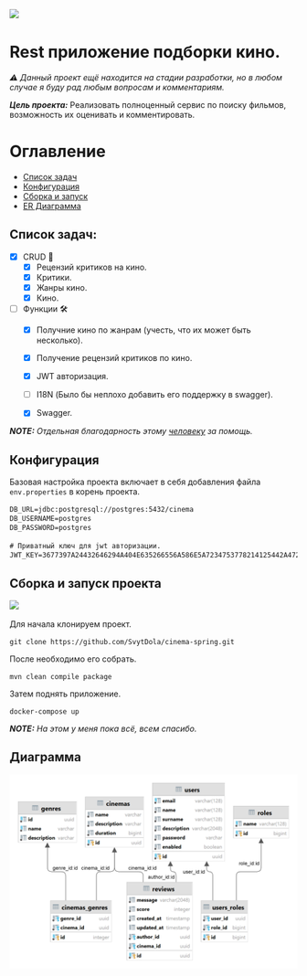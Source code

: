 ![](https://media.tenor.com/Vo44NSr2xn8AAAAd/chainsaw-man-anime.gif)

# Rest приложение подборки кино.
_⚠️ Данный проект ещё находится на стадии разработки, но в любом случае я буду рад любым вопросам и комментариям._


***Цель проекта:*** Реализовать полноценный сервис по поиску фильмов, возможность их оценивать и комментировать.

# Оглавление
* [Список задач](#tasks)
* [Конфигурация](#configuration) 
* [Сборка и запуск](#build) 
* [ER Диаграмма](#diagram)


## Список задач: <a id=tasks>
- [x] CRUD 💢
  - [x] Рецензий критиков на кино.
  - [x] Критики.
  - [x] Жанры кино.
  - [x] Кино.
- [ ] Функции 🛠️
  - [x] Получние кино по жанрам (учесть, что их может быть несколько).
  - [x] Получение рецензий критиков по кино.
  - [x] JWT авторизация.
  - [ ] I18N (Было бы неплохо добавить его поддержку в swagger).
  - [x] Swagger.


***NOTE:*** _Отдельная благодарность этому [человеку](https://github.com/DavidRezcov) за помощь._

## Конфигурация <a id=configuration>
Базовая настройка проекта включает в себя добавления файла `env.properties` в корень проекта.
```properties
DB_URL=jdbc:postgresql://postgres:5432/cinema
DB_USERNAME=postgres
DB_PASSWORD=postgres

# Приватный ключ для jwt авторизации.
JWT_KEY=3677397A24432646294A404E635266556A586E5A7234753778214125442A472D
```

## Сборка и запуск проекта <a id=build>
![](https://i.pinimg.com/originals/16/4c/74/164c74b35af563f686c50815841ebc33.gif)

Для начала клонируем проект.

```console
git clone https://github.com/SvytDola/cinema-spring.git
```

После необходимо его собрать.

```console
mvn clean compile package
```

Затем поднять приложение.
```console
docker-compose up
```

***NOTE:*** _На этом у меня пока всё, всем спасибо._

## Диаграмма <a id=diagram>

![alt](docs/images/diagram.png)